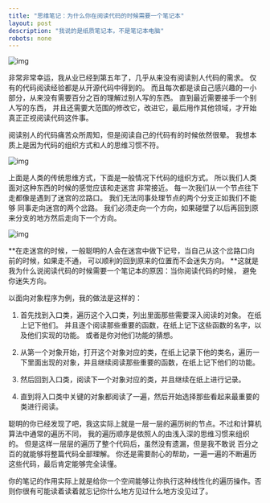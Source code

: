 ```yaml
---
title: "思维笔记：为什么你在阅读代码的时候需要一个笔记本"
layout: post
description: "我说的是纸质笔记本，不是笔记本电脑"
robots: none
---
```


![img](http://i1.tietuku.com/a3d00ed8832e3b38.jpg)

非常非常幸运，我从业已经到第五年了，几乎从来没有阅读别人代码的需求。 仅有的代码阅读经验都是从开源代码中得到的。
而且每次都是读自己感兴趣的一小部分，从来没有需要百分之百的理解过别人写的东西。 直到最近需要接手一个别人写的东西，
并且还需要大范围的修改它，改进它，最后用作其他领域，才开始真正正视阅读代码这件事。

阅读别人的代码痛苦众所周知，但是阅读自己的代码有的时候依然很晕。 我想本质上是因为代码的组织方式和人的思维习惯不符。

![img](http://i1.tietuku.com/231339fa2a10a7a7.jpg)

上面是人类的传统思维方式，下面是一般情况下代码的组织方式。 所以我们人类面对这种东西的时候的感觉应该和走迷宫
非常接近。 每一次我们从一个节点往下走都像是遇到了迷宫的岔路口。 我们无法同事处理节点的两个分支正如我们不能够
同事走向迷宫的两个岔路。 我们必须走向一个方向，如果碰壁了以后再回到原来分支的地方然后走向下一个方向。

![img](http://i1.tietuku.com/26bc5b5e79a9f4f0.jpg)

**在走迷宫的时候，一般聪明的人会在迷宫中做下记号，当自己从这个岔路口向前的时候，如果走不通，
可以顺利的回到原来的位置而不会迷失方向。 **这就是我为什么说阅读代码的时候需要一个笔记本的原因：当你阅读代码的时候，
避免你迷失方向。

以面向对象程序为例，我的做法是这样的：

1. 首先找到入口类，遍历这个入口类，列出里面那些需要深入阅读的对象。 在纸上记下他们。 并且逐个阅读那些重要的函数，在纸上记下这些函数的名字，以及他们实现的功能。 或者是你对他们功能的猜想。

2. 从第一个对象开始，打开这个对象对应的类，在纸上记录下他的类名，遍历一下里面出现的对象，并且继续阅读那些重要的函数，在纸上记下他们的功能。
	
3. 然后回到入口类，阅读下一个对象对应的类，并且继续在纸上进行记录。

4. 直到将入口类中关键的对象都阅读了一遍，然后开始选择那些看起来最重要的类进行阅读。

聪明的你已经发现了吧，我这实际上就是一层一层的遍历树的节点。不过和计算机算法中通常的遍历不同，
我的遍历顺序是依照人的由浅入深的思维习惯来组织的。 但是这样一层层的遍历了整个代码后，虽然没有遗漏，但是我不敢说
百分之百的就能够将整篇代码全部理解。 你还是需要耐心的帮助，一遍一遍的不断遍历这些代码，最后肯定能够完全读懂。

你的笔记的作用实际上就是给你一个空间能够让你执行这种线性化的遍历操作。否则你很有可能读着读着就忘记你什么地方见过什么地方没见过了。

